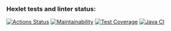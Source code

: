 ### Hexlet tests and linter status:
[![Actions Status](https://github.com/MiVolcom/java-project-72/actions/workflows/hexlet-check.yml/badge.svg)](https://github.com/MiVolcom/java-project-72/actions)
[![Maintainability](https://api.codeclimate.com/v1/badges/49dc1523076c48777d95/maintainability)](https://codeclimate.com/github/MiVolcom/java-project-72/maintainability)
[![Test Coverage](https://api.codeclimate.com/v1/badges/49dc1523076c48777d95/test_coverage)](https://codeclimate.com/github/MiVolcom/java-project-72/test_coverage)
[![Java CI](https://github.com/MiVolcom/java-project-72/actions/workflows/main.yml/badge.svg)](https://github.com/MiVolcom/java-project-72/actions/workflows/main.yml)

